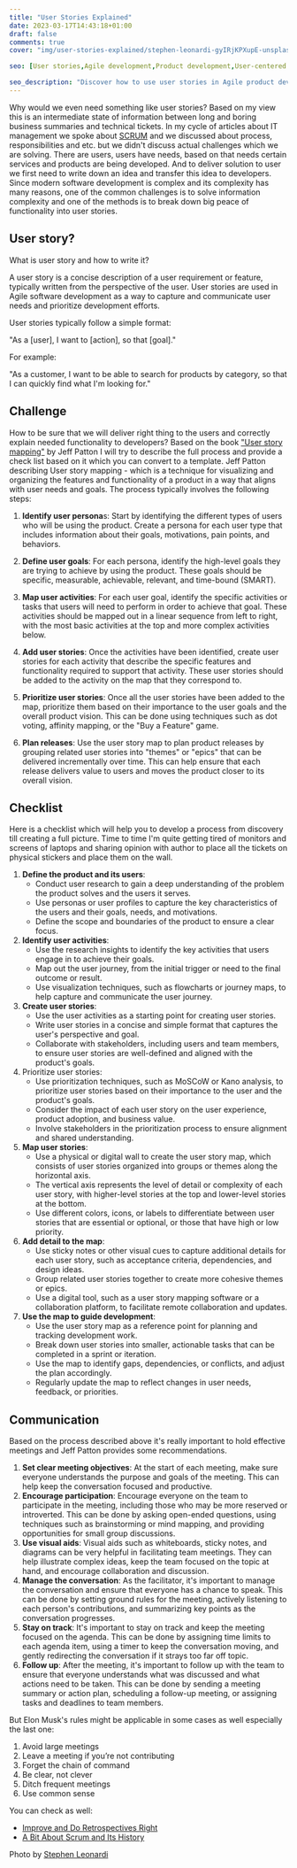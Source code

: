 ```yaml
---
title: "User Stories Explained"
date: 2023-03-17T14:43:18+01:00
draft: false
comments: true
cover: "img/user-stories-explained/stephen-leonardi-gyIRjKPXupE-unsplash.webp"

seo: [User stories,Agile development,Product development,User-centered design,Story mapping,Prioritization,Acceptance criteria,Product backlog,Scrum,Software development]

seo_description: "Discover how to use user stories in Agile product development with my comprehensive guide. Learn how to create effective user stories, prioritize them using story mapping and acceptance criteria, and use them to build a user-centered product. Explore the benefits of Agile development, Scrum, and the product backlog. Get practical tips and insights for improving your software development process with user stories and delivering value to your customers."
---
```


Why would we even need something like user stories? Based on my view this is an intermediate state of information between long and boring business summaries and technical tickets. In my cycle of articles about IT management we spoke about [SCRUM](/posts/a-bit-about-scrum-and-its-history/) and we discussed about process, responsibilities and etc. but we didn't discuss actual challenges which we are solving. There are users, users have needs, based on that needs certain services and products are being developed. And to deliver solution to user we first need to write down an idea and transfer this idea to developers. Since modern software development is complex and its complexity has many reasons, one of the common challenges is to solve information complexity and one of the methods is to break down big peace of functionality into user stories. 

## User story?

What is user story and how to write it?

A user story is a concise description of a user requirement or feature, typically written from the perspective of the user. User stories are used in Agile software development as a way to capture and communicate user needs and prioritize development efforts.

User stories typically follow a simple format:

"As a [user], I want to [action], so that [goal]."

For example:

"As a customer, I want to be able to search for products by category, so that I can quickly find what I'm looking for."


## Challenge

How to be sure that we will deliver right thing to the users and correctly explain needed functionality to developers? 
Based on the book ["User story mapping"](https://www.goodreads.com/book/show/22221112-user-story-mapping) by Jeff Patton I will try to describe the full process and provide a check list based on it which you can convert to a template. Jeff Patton describing User story mapping - which is a technique for visualizing and organizing the features and functionality of a product in a way that aligns with user needs and goals. The process typically involves the following steps:

1. **Identify user persona**s: Start by identifying the different types of users who will be using the product. Create a persona for each user type that includes information about their goals, motivations, pain points, and behaviors.

2. **Define user goals**: For each persona, identify the high-level goals they are trying to achieve by using the product. These goals should be specific, measurable, achievable, relevant, and time-bound (SMART).

3. **Map user activities**: For each user goal, identify the specific activities or tasks that users will need to perform in order to achieve that goal. These activities should be mapped out in a linear sequence from left to right, with the most basic activities at the top and more complex activities below.

4. **Add user stories**: Once the activities have been identified, create user stories for each activity that describe the specific features and functionality required to support that activity. These user stories should be added to the activity on the map that they correspond to.

5. **Prioritize user stories**: Once all the user stories have been added to the map, prioritize them based on their importance to the user goals and the overall product vision. This can be done using techniques such as dot voting, affinity mapping, or the "Buy a Feature" game.

6. **Plan releases**: Use the user story map to plan product releases by grouping related user stories into "themes" or "epics" that can be delivered incrementally over time. This can help ensure that each release delivers value to users and moves the product closer to its overall vision.

## Checklist

Here is a checklist which will help you to develop a process from discovery till creating a full picture. Time to time I'm quite getting tired of monitors and screens of laptops and sharing opinion with author to place all the tickets on physical stickers and place them on the wall. 

1. **Define the product and its users**:
    - Conduct user research to gain a deep understanding of the problem the product solves and the users it serves.
    - Use personas or user profiles to capture the key characteristics of the users and their goals, needs, and motivations.
    - Define the scope and boundaries of the product to ensure a clear focus.
2. **Identify user activities**:
    - Use the research insights to identify the key activities that users engage in to achieve their goals.
    - Map out the user journey, from the initial trigger or need to the final outcome or result.
    - Use visualization techniques, such as flowcharts or journey maps, to help capture and communicate the user journey.
3. **Create user stories**:
    - Use the user activities as a starting point for creating user stories.
    - Write user stories in a concise and simple format that captures the user's perspective and goal.
    - Collaborate with stakeholders, including users and team members, to ensure user stories are well-defined and aligned with the product's goals.
4. Prioritize user stories:
    - Use prioritization techniques, such as MoSCoW or Kano analysis, to prioritize user stories based on their importance to the user and the product's goals.
    - Consider the impact of each user story on the user experience, product adoption, and business value.
    - Involve stakeholders in the prioritization process to ensure alignment and shared understanding.
5. **Map user stories**:
    - Use a physical or digital wall to create the user story map, which consists of user stories organized into groups or themes along the horizontal axis.
    - The vertical axis represents the level of detail or complexity of each user story, with higher-level stories at the top and lower-level stories at the bottom.
    - Use different colors, icons, or labels to differentiate between user stories that are essential or optional, or those that have high or low priority.
6. **Add detail to the map**:
    - Use sticky notes or other visual cues to capture additional details for each user story, such as acceptance criteria, dependencies, and design ideas.
    - Group related user stories together to create more cohesive themes or epics.
    - Use a digital tool, such as a user story mapping software or a collaboration platform, to facilitate remote collaboration and updates.
7. **Use the map to guide development**:
    - Use the user story map as a reference point for planning and tracking development work.
    - Break down user stories into smaller, actionable tasks that can be completed in a sprint or iteration.
    - Use the map to identify gaps, dependencies, or conflicts, and adjust the plan accordingly.
    - Regularly update the map to reflect changes in user needs, feedback, or priorities.

## Communication 

Based on the process described above it's really important to hold effective meetings and Jeff Patton provides some recommendations.

1. **Set clear meeting objectives**: At the start of each meeting, make sure everyone understands the purpose and goals of the meeting. This can help keep the conversation focused and productive.
2. **Encourage participation**: Encourage everyone on the team to participate in the meeting, including those who may be more reserved or introverted. This can be done by asking open-ended questions, using techniques such as brainstorming or mind mapping, and providing opportunities for small group discussions.
3. **Use visual aids**: Visual aids such as whiteboards, sticky notes, and diagrams can be very helpful in facilitating team meetings. They can help illustrate complex ideas, keep the team focused on the topic at hand, and encourage collaboration and discussion.
4. **Manage the conversation**: As the facilitator, it's important to manage the conversation and ensure that everyone has a chance to speak. This can be done by setting ground rules for the meeting, actively listening to each person's contributions, and summarizing key points as the conversation progresses.
5. **Stay on track**: It's important to stay on track and keep the meeting focused on the agenda. This can be done by assigning time limits to each agenda item, using a timer to keep the conversation moving, and gently redirecting the conversation if it strays too far off topic.
6. **Follow up**: After the meeting, it's important to follow up with the team to ensure that everyone understands what was discussed and what actions need to be taken. This can be done by sending a meeting summary or action plan, scheduling a follow-up meeting, or assigning tasks and deadlines to team members.

But Elon Musk's rules might be applicable in some cases as well especially the last one: 

1. Avoid large meetings
2. Leave a meeting if you’re not contributing
3. Forget the chain of command
4. Be clear, not clever
5. Ditch frequent meetings
6. Use common sense


You can check as well:
- [Improve and Do Retrospectives Right](/posts/improve-and-do-retrospectives-right/)
- [A Bit About Scrum and Its History](/posts/a-bit-about-scrum-and-its-history/)

Photo by [Stephen Leonardi](https://unsplash.com/@stephenleo1982)
